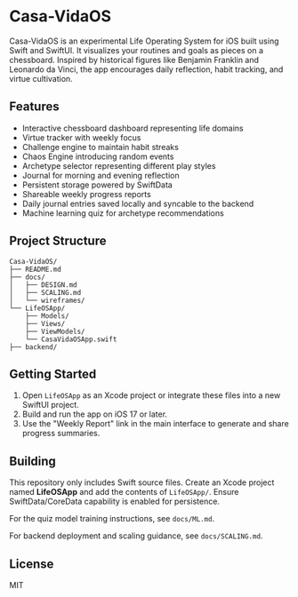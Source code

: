 # Casa-VidaOS

Casa-VidaOS is an experimental Life Operating System for iOS built using Swift and SwiftUI. It visualizes your routines and goals as pieces on a chessboard. Inspired by historical figures like Benjamin Franklin and Leonardo da Vinci, the app encourages daily reflection, habit tracking, and virtue cultivation.

## Features
- Interactive chessboard dashboard representing life domains
- Virtue tracker with weekly focus
- Challenge engine to maintain habit streaks
- Chaos Engine introducing random events
- Archetype selector representing different play styles
- Journal for morning and evening reflection
- Persistent storage powered by SwiftData
- Shareable weekly progress reports
- Daily journal entries saved locally and syncable to the backend
- Machine learning quiz for archetype recommendations

## Project Structure
```
Casa-VidaOS/
├── README.md
├── docs/
│   ├── DESIGN.md
│   ├── SCALING.md
│   └── wireframes/
└── LifeOSApp/
    ├── Models/
    ├── Views/
    ├── ViewModels/
    └── CasaVidaOSApp.swift
├── backend/
```

## Getting Started
1. Open `LifeOSApp` as an Xcode project or integrate these files into a new SwiftUI project.
2. Build and run the app on iOS 17 or later.
3. Use the "Weekly Report" link in the main interface to generate and share progress summaries.

## Building
This repository only includes Swift source files. Create an Xcode project named **LifeOSApp** and add the contents of `LifeOSApp/`. Ensure SwiftData/CoreData capability is enabled for persistence.

For the quiz model training instructions, see `docs/ML.md`.

For backend deployment and scaling guidance, see `docs/SCALING.md`.

## License
MIT

